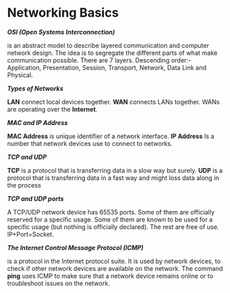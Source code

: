 **<h1>Networking Basics</h1>**

***OSI (Open Systems Interconnection)***

is an abstract model to describe layered communication and computer network design.
The idea is to segregate the different parts of what make communication possible.
There are 7 layers. Descending order:- Application, Presentation, Session, Transport, Network, Data Link and Physical.

***Types of Networks***

**LAN** connect local devices together.
**WAN** connects LANs together. 
WANs are operating over the **Internet**.

***MAC and IP Address***

**MAC Address** is unique identifier of a network interface.
**IP Address** Is a number that network devices use to connect to networks.

***TCP and UDP***

**TCP** is a protocol that is transferring data in a slow way but surely.
**UDP** is a protocol that is transferring data in a fast way and might loss data along in the process

***TCP and UDP ports***

A TCP/UDP network device has 65535 ports. 
Some of them are officially reserved for a specific usage.
Some of them are known to be used for a specific usage (but nothing is officially declared).
The rest are free of use.
IP+Port=Socket.

***The Internet Control Message Protocol (ICMP)***

is a protocol in the Internet protocol suite. 
It is used by network devices, to check if other network devices are available on the network. 
The command **ping** uses ICMP to make sure that a network device remains online or to troubleshoot issues on the network.

